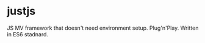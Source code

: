 # justjs
JS MV framework that doesn't need environment setup. Plug'n'Play. Written in ES6 stadnard.
